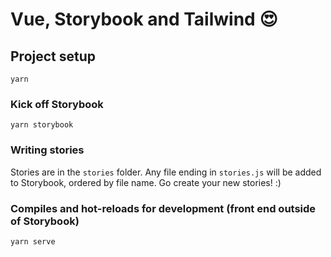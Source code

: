 # Vue, Storybook and Tailwind 😍

## Project setup

```
yarn
```

### Kick off Storybook

```
yarn storybook
```

### Writing stories

Stories are in the `stories` folder. Any file ending in `stories.js` will be added to Storybook, ordered by file name. Go create your new stories! :)

### Compiles and hot-reloads for development (front end outside of Storybook)

```
yarn serve
```
